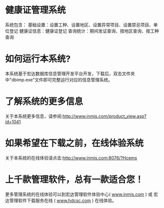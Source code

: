 # 健康证管理系统

系统包含：
基础设置：设置工种、设置地区、设置异常项目、设置禁忌项目、单位登记
健康证信息：健康证登记
查询统计：期间发证查询、按地区查询、按工种查询

# 如何运行本系统?

本系统基于宏达数据库信息管理开发平台开发，下载后，双击文件夹中"dbimp.exe"文件即可完整运行对应的信息管理系统。

# 了解系统的更多信息

关于本系统更多信息，请参阅:http://www.inmis.com/product_view.asp?id=1041

# 如果希望在下载之前，在线体验系统

关于本系统的在线体验请点击:http://www.inmis.com:8076/?Hcems

# 上千款管理软件，总有一款适合您！

更多管理系统的在线体验可以到宏达管理软件体验中心( www.inmis.com ) 或 宏达管理软件下载服务在线 ( www.hdcsc.com ) 在线体验。

